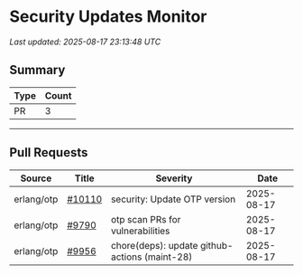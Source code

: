 # Security Updates Monitor

*Last updated: 2025-08-17 23:13:48 UTC*

## Summary
| Type | Count |
|------|-------|
| PR | 3 |

---

## Pull Requests

| Source | Title | Severity | Date |
|--------|-------|----------|------|
| erlang/otp | [#10110](https://github.com/erlang/otp/pull/10110) | security: Update OTP version | 2025-08-17 |
| erlang/otp | [#9790](https://github.com/erlang/otp/pull/9790) | otp scan PRs for vulnerabilities | 2025-08-17 |
| erlang/otp | [#9956](https://github.com/erlang/otp/pull/9956) | chore(deps): update github-actions (maint-28) | 2025-08-17 |

